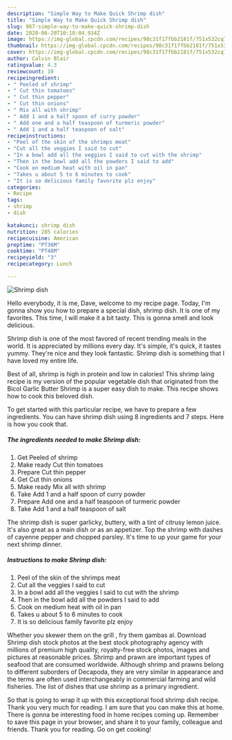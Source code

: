 ```yaml
---
description: "Simple Way to Make Quick Shrimp dish"
title: "Simple Way to Make Quick Shrimp dish"
slug: 967-simple-way-to-make-quick-shrimp-dish
date: 2020-06-20T10:18:04.934Z
image: https://img-global.cpcdn.com/recipes/98c31f17fbb2181f/751x532cq70/shrimp-dish-recipe-main-photo.jpg
thumbnail: https://img-global.cpcdn.com/recipes/98c31f17fbb2181f/751x532cq70/shrimp-dish-recipe-main-photo.jpg
cover: https://img-global.cpcdn.com/recipes/98c31f17fbb2181f/751x532cq70/shrimp-dish-recipe-main-photo.jpg
author: Calvin Blair
ratingvalue: 4.3
reviewcount: 10
recipeingredient:
- " Peeled of shrimp"
- " Cut thin tomatoes"
- " Cut thin pepper"
- " Cut thin onions"
- " Mix all with shrimp"
- " Add 1 and a half spoon of curry powder"
- " Add one and a half teaspoon of turmeric powder"
- " Add 1 and a half teaspoon of salt"
recipeinstructions:
- "Peel of the skin of the shrimps meat"
- "Cut all the veggies I said to cut"
- "In a bowl add all the veggies I said to cut with the shrimp"
- "Then in the bowl add all the powders I said to add"
- "Cook on medium heat with oil in pan"
- "Takes u about 5 to 6 minutes to cook"
- "It is so delicious family favorite plz enjoy"
categories:
- Recipe
tags:
- shrimp
- dish

katakunci: shrimp dish 
nutrition: 285 calories
recipecuisine: American
preptime: "PT36M"
cooktime: "PT48M"
recipeyield: "3"
recipecategory: Lunch

---
```



![Shrimp dish](https://img-global.cpcdn.com/recipes/98c31f17fbb2181f/751x532cq70/shrimp-dish-recipe-main-photo.jpg)

Hello everybody, it is me, Dave, welcome to my recipe page. Today, I'm gonna show you how to prepare a special dish, shrimp dish. It is one of my favorites. This time, I will make it a bit tasty. This is gonna smell and look delicious.

Shrimp dish is one of the most favored of recent trending meals in the world. It is appreciated by millions every day. It's simple, it's quick, it tastes yummy. They're nice and they look fantastic. Shrimp dish is something that I have loved my entire life.

Best of all, shrimp is high in protein and low in calories! This shrimp laing recipe is my version of the popular vegetable dish that originated from the Bicol Garlic Butter Shrimp is a super easy dish to make. This recipe shows how to cook this beloved dish.


To get started with this particular recipe, we have to prepare a few ingredients. You can have shrimp dish using 8 ingredients and 7 steps. Here is how you cook that.

<!--inarticleads1-->

##### The ingredients needed to make Shrimp dish:

1. Get  Peeled of shrimp
1. Make ready  Cut thin tomatoes
1. Prepare  Cut thin pepper
1. Get  Cut thin onions
1. Make ready  Mix all with shrimp
1. Take  Add 1 and a half spoon of curry powder
1. Prepare  Add one and a half teaspoon of turmeric powder
1. Take  Add 1 and a half teaspoon of salt


The shrimp dish is super garlicky, buttery, with a tint of citrusy lemon juice. It&#39;s also great as a main dish or as an appetizer. Top the shrimp with dashes of cayenne pepper and chopped parsley. It&#39;s time to up your game for your next shrimp dinner. 

<!--inarticleads2-->

##### Instructions to make Shrimp dish:

1. Peel of the skin of the shrimps meat
1. Cut all the veggies I said to cut
1. In a bowl add all the veggies I said to cut with the shrimp
1. Then in the bowl add all the powders I said to add
1. Cook on medium heat with oil in pan
1. Takes u about 5 to 6 minutes to cook
1. It is so delicious family favorite plz enjoy


Whether you skewer them on the grill , fry them gambas al. Download Shrimp dish stock photos at the best stock photography agency with millions of premium high quality, royalty-free stock photos, images and pictures at reasonable prices. Shrimp and prawn are important types of seafood that are consumed worldwide. Although shrimp and prawns belong to different suborders of Decapoda, they are very similar in appearance and the terms are often used interchangeably in commercial farming and wild fisheries. The list of dishes that use shrimp as a primary ingredient. 

So that is going to wrap it up with this exceptional food shrimp dish recipe. Thank you very much for reading. I am sure that you can make this at home. There is gonna be interesting food in home recipes coming up. Remember to save this page in your browser, and share it to your family, colleague and friends. Thank you for reading. Go on get cooking!
